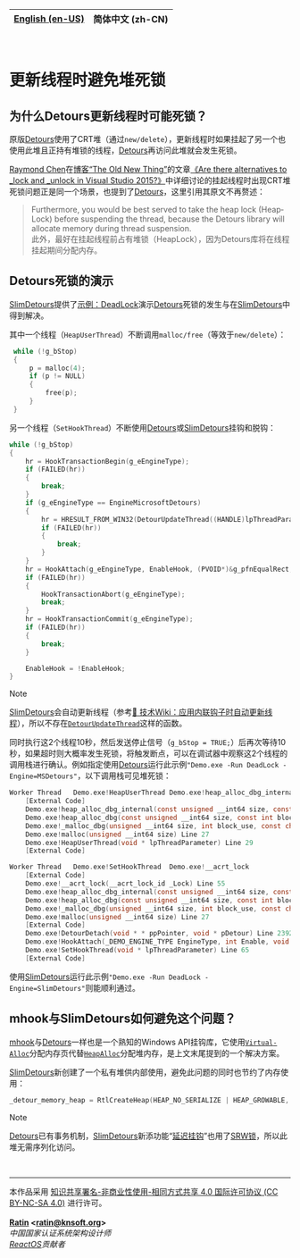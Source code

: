 | [English (en-US)](./README.md) | **简体中文 (zh-CN)** |
| --- | --- |

<br>

# 更新线程时避免堆死锁

## 为什么Detours更新线程时可能死锁？

原版[Detours](https://github.com/microsoft/Detours)使用了CRT堆（通过`new/delete`），更新线程时如果挂起了另一个也使用此堆且正持有堆锁的线程，[Detours](https://github.com/microsoft/Detours)再访问此堆就会发生死锁。

[Raymond Chen](https://devblogs.microsoft.com/oldnewthing/author/oldnewthing)在[博客“The Old New Thing”](https://devblogs.microsoft.com/oldnewthing/)的文章[《Are there alternatives to _lock and _unlock in Visual Studio 2015?》](https://devblogs.microsoft.com/oldnewthing/20170125-00/?p=95255)中详细讨论的挂起线程时出现CRT堆死锁问题正是同一个场景，也提到了[Detours](https://github.com/microsoft/Detours)，这里引用其原文不再赘述：
> Furthermore, you would be best served to take the heap lock (Heap­Lock) before suspending the thread, because the Detours library will allocate memory during thread suspension.  
> 此外，最好在挂起线程前占有堆锁（Heap­Lock），因为Detours库将在线程挂起期间分配内存。

## Detours死锁的演示

[SlimDetours](https://github.com/KNSoft/KNSoft.SlimDetours)提供了[示例：DeadLock](../../../Source/Demo/DeadLock.c)演示[Detours](https://github.com/microsoft/Detours)死锁的发生与在[SlimDetours](https://github.com/KNSoft/KNSoft.SlimDetours)中得到解决。

其中一个线程（`HeapUserThread`）不断调用`malloc/free`（等效于`new/delete`）：
```C
 while (!g_bStop)
 {
     p = malloc(4);
     if (p != NULL)
     {
         free(p);
     }
 }
```

另一个线程（`SetHookThread`）不断使用[Detours](https://github.com/microsoft/Detours)或[SlimDetours](https://github.com/KNSoft/KNSoft.SlimDetours)挂钩和脱钩：
```C
while (!g_bStop)
{
    hr = HookTransactionBegin(g_eEngineType);
    if (FAILED(hr))
    {
        break;
    }
    if (g_eEngineType == EngineMicrosoftDetours)
    {
        hr = HRESULT_FROM_WIN32(DetourUpdateThread((HANDLE)lpThreadParameter));
        if (FAILED(hr))
        {
            break;
        }
    }
    hr = HookAttach(g_eEngineType, EnableHook, (PVOID*)&g_pfnEqualRect, Hooked_EqualRect);
    if (FAILED(hr))
    {
        HookTransactionAbort(g_eEngineType);
        break;
    }
    hr = HookTransactionCommit(g_eEngineType);
    if (FAILED(hr))
    {
        break;
    }

    EnableHook = !EnableHook;
}
```
> [!NOTE]
> [SlimDetours](https://github.com/KNSoft/KNSoft.SlimDetours)会自动更新线程（参考[🔗 技术Wiki：应用内联钩子时自动更新线程](https://github.com/KNSoft/KNSoft.SlimDetours/blob/main/Docs/TechWiki/Update%20Threads%20Automatically%20When%20Applying%20Inline%20Hooks/README.zh-CN.md)），所以不存在[`DetourUpdateThread`](https://github.com/microsoft/Detours/wiki/DetourUpdateThread)这样的函数。

同时执行这2个线程10秒，然后发送停止信号（`g_bStop = TRUE;`）后再次等待10秒，如果超时则大概率发生死锁，将触发断点，可以在调试器中观察这2个线程的调用栈进行确认。例如指定使用[Detours](https://github.com/microsoft/Detours)运行此示例`"Demo.exe -Run DeadLock -Engine=MSDetours"`，以下调用栈可见堆死锁：
```C
Worker Thread	Demo.exe!HeapUserThread	Demo.exe!heap_alloc_dbg_internal
    [External Code]
    Demo.exe!heap_alloc_dbg_internal(const unsigned __int64 size, const int block_use, const char * const file_name, const int line_number) Line 359
    Demo.exe!heap_alloc_dbg(const unsigned __int64 size, const int block_use, const char * const file_name, const int line_number) Line 450
    Demo.exe!_malloc_dbg(unsigned __int64 size, int block_use, const char * file_name, int line_number) Line 496
    Demo.exe!malloc(unsigned __int64 size) Line 27
    Demo.exe!HeapUserThread(void * lpThreadParameter) Line 29
    [External Code]

Worker Thread	Demo.exe!SetHookThread	Demo.exe!__acrt_lock
    [External Code]
    Demo.exe!__acrt_lock(__acrt_lock_id _Lock) Line 55
    Demo.exe!heap_alloc_dbg_internal(const unsigned __int64 size, const int block_use, const char * const file_name, const int line_number) Line 309
    Demo.exe!heap_alloc_dbg(const unsigned __int64 size, const int block_use, const char * const file_name, const int line_number) Line 450
    Demo.exe!_malloc_dbg(unsigned __int64 size, int block_use, const char * file_name, int line_number) Line 496
    Demo.exe!malloc(unsigned __int64 size) Line 27
    [External Code]
    Demo.exe!DetourDetach(void * * ppPointer, void * pDetour) Line 2392
    Demo.exe!HookAttach(_DEMO_ENGINE_TYPE EngineType, int Enable, void * * ppPointer, void * pDetour) Line 140
    Demo.exe!SetHookThread(void * lpThreadParameter) Line 65
    [External Code]
```
使用[SlimDetours](https://github.com/KNSoft/KNSoft.SlimDetours)运行此示例`"Demo.exe -Run DeadLock -Engine=SlimDetours"`则能顺利通过。

## mhook与SlimDetours如何避免这个问题？

[mhook](https://github.com/martona/mhook)与[Detours](https://github.com/microsoft/Detours)一样也是一个熟知的Windows API挂钩库，它使用[`Virtual­Alloc`](https://learn.microsoft.com/en-us/windows/win32/api/memoryapi/nf-memoryapi-virtualalloc)分配内存页代替[`Heap­Alloc`](https://learn.microsoft.com/en-us/windows/win32/api/heapapi/nf-heapapi-heapalloc)分配堆内存，是上文末尾提到的一个解决方案。

[SlimDetours](https://github.com/KNSoft/KNSoft.SlimDetours)新创建了一个私有堆供内部使用，避免此问题的同时也节约了内存使用：
```C
_detour_memory_heap = RtlCreateHeap(HEAP_NO_SERIALIZE | HEAP_GROWABLE, NULL, 0, 0, NULL, NULL);
```
> [!NOTE]
> [Detours](https://github.com/microsoft/Detours)已有事务机制，[SlimDetours](https://github.com/KNSoft/KNSoft.SlimDetours)新添功能“[延迟挂钩](../Implement%20Delay%20Hook/README.zh-CN.md)”也用了[SRW锁](https://learn.microsoft.com/en-us/windows/win32/sync/slim-reader-writer--srw--locks)，所以此堆无需序列化访问。

<br>
<hr>

本作品采用 [知识共享署名-非商业性使用-相同方式共享 4.0 国际许可协议 (CC BY-NC-SA 4.0)](http://creativecommons.org/licenses/by-nc-sa/4.0/) 进行许可。  
<br>
**[Ratin](https://github.com/RatinCN) &lt;[<ratin@knsoft.org>](mailto:ratin@knsoft.org)&gt;**  
*中国国家认证系统架构设计师*  
*[ReactOS](https://github.com/reactos/reactos)贡献者*
